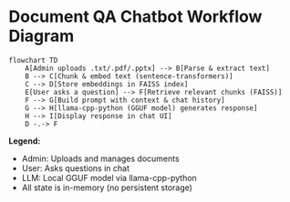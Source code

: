 # Document QA Chatbot Workflow Diagram

```mermaid
flowchart TD
    A[Admin uploads .txt/.pdf/.pptx] --> B[Parse & extract text]
    B --> C[Chunk & embed text (sentence-transformers)]
    C --> D[Store embeddings in FAISS index]
    E[User asks a question] --> F[Retrieve relevant chunks (FAISS)]
    F --> G[Build prompt with context & chat history]
    G --> H[llama-cpp-python (GGUF model) generates response]
    H --> I[Display response in chat UI]
    D -.-> F
```

**Legend:**
- Admin: Uploads and manages documents
- User: Asks questions in chat
- LLM: Local GGUF model via llama-cpp-python
- All state is in-memory (no persistent storage) 